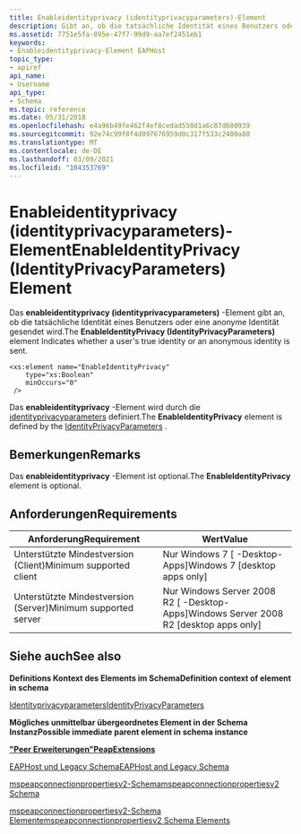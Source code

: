 ```yaml
---
title: Enableidentityprivacy (identityprivacyparameters)-Element
description: Gibt an, ob die tatsächliche Identität eines Benutzers oder eine anonyme Identität gesendet wird. | Enableidentityprivacy (identityprivacyparameters)-Element
ms.assetid: 7751e5fa-895e-47f7-99d9-aa7ef2451eb1
keywords:
- Enableidentityprivacy-Element EAPHost
topic_type:
- apiref
api_name:
- Username
api_type:
- Schema
ms.topic: reference
ms.date: 05/31/2018
ms.openlocfilehash: e4a96b49fe462f4ef8cedad550d1a6c87d680939
ms.sourcegitcommit: 92e74c99f8f4d097676959d0c317f533c2400a80
ms.translationtype: MT
ms.contentlocale: de-DE
ms.lasthandoff: 03/09/2021
ms.locfileid: "104353769"
---
```

# <a name="enableidentityprivacy-identityprivacyparameters-element"></a><span data-ttu-id="2a930-105">Enableidentityprivacy (identityprivacyparameters)-Element</span><span class="sxs-lookup"><span data-stu-id="2a930-105">EnableIdentityPrivacy (IdentityPrivacyParameters) Element</span></span>

<span data-ttu-id="2a930-106">Das **enableidentityprivacy (identityprivacyparameters)** -Element gibt an, ob die tatsächliche Identität eines Benutzers oder eine anonyme Identität gesendet wird.</span><span class="sxs-lookup"><span data-stu-id="2a930-106">The **EnableIdentityPrivacy (IdentityPrivacyParameters)** element Indicates whether a user's true identity or an anonymous identity is sent.</span></span>

``` syntax
<xs:element name="EnableIdentityPrivacy"
    type="xs:Boolean"
    minOccurs="0"
 />
```

<span data-ttu-id="2a930-107">Das **enableidentityprivacy** -Element wird durch die [identityprivacyparameters](mspeapconnectionpropertiesv2-identityprivacyparameters-complextype.md) definiert.</span><span class="sxs-lookup"><span data-stu-id="2a930-107">The **EnableIdentityPrivacy** element is defined by the [IdentityPrivacyParameters](mspeapconnectionpropertiesv2-identityprivacyparameters-complextype.md) .</span></span>

## <a name="remarks"></a><span data-ttu-id="2a930-108">Bemerkungen</span><span class="sxs-lookup"><span data-stu-id="2a930-108">Remarks</span></span>

<span data-ttu-id="2a930-109">Das **enableidentityprivacy** -Element ist optional.</span><span class="sxs-lookup"><span data-stu-id="2a930-109">The **EnableIdentityPrivacy** element is optional.</span></span>

## <a name="requirements"></a><span data-ttu-id="2a930-110">Anforderungen</span><span class="sxs-lookup"><span data-stu-id="2a930-110">Requirements</span></span>



| <span data-ttu-id="2a930-111">Anforderung</span><span class="sxs-lookup"><span data-stu-id="2a930-111">Requirement</span></span> | <span data-ttu-id="2a930-112">Wert</span><span class="sxs-lookup"><span data-stu-id="2a930-112">Value</span></span> |
|-------------------------------------|---------------------------------------------------------|
| <span data-ttu-id="2a930-113">Unterstützte Mindestversion (Client)</span><span class="sxs-lookup"><span data-stu-id="2a930-113">Minimum supported client</span></span><br/> | <span data-ttu-id="2a930-114">Nur Windows 7 \[ -Desktop-Apps\]</span><span class="sxs-lookup"><span data-stu-id="2a930-114">Windows 7 \[desktop apps only\]</span></span><br/>              |
| <span data-ttu-id="2a930-115">Unterstützte Mindestversion (Server)</span><span class="sxs-lookup"><span data-stu-id="2a930-115">Minimum supported server</span></span><br/> | <span data-ttu-id="2a930-116">Nur Windows Server 2008 R2 \[ -Desktop-Apps\]</span><span class="sxs-lookup"><span data-stu-id="2a930-116">Windows Server 2008 R2 \[desktop apps only\]</span></span><br/> |



## <a name="see-also"></a><span data-ttu-id="2a930-117">Siehe auch</span><span class="sxs-lookup"><span data-stu-id="2a930-117">See also</span></span>

<dl> <dt>

<span data-ttu-id="2a930-118">**Definitions Kontext des Elements im Schema**</span><span class="sxs-lookup"><span data-stu-id="2a930-118">**Definition context of element in schema**</span></span>
</dt> <dt>

[<span data-ttu-id="2a930-119">Identityprivacyparameters</span><span class="sxs-lookup"><span data-stu-id="2a930-119">IdentityPrivacyParameters</span></span>](mspeapconnectionpropertiesv2-identityprivacyparameters-complextype.md)
</dt> <dt>

<span data-ttu-id="2a930-120">**Mögliches unmittelbar übergeordnetes Element in der Schema Instanz**</span><span class="sxs-lookup"><span data-stu-id="2a930-120">**Possible immediate parent element in schema instance**</span></span>
</dt> <dt>

[<span data-ttu-id="2a930-121">**"Peer Erweiterungen"**</span><span class="sxs-lookup"><span data-stu-id="2a930-121">**PeapExtensions**</span></span>](mspeapconnectionpropertiesv1schema-peapextensions-eaptype-element.md)
<span data-ttu-id="2a930-122"></dt> <dt>


</dt> <dt></span><span class="sxs-lookup"><span data-stu-id="2a930-122"></dt> <dt>


</dt> <dt></span></span>

[<span data-ttu-id="2a930-123">EAPHost und Legacy Schema</span><span class="sxs-lookup"><span data-stu-id="2a930-123">EAPHost and Legacy Schema</span></span>](eaphost-schemas.md)
</dt> <dt>

[<span data-ttu-id="2a930-124">mspeapconnectionpropertiesv2-Schema</span><span class="sxs-lookup"><span data-stu-id="2a930-124">mspeapconnectionpropertiesv2 Schema</span></span>](mspeapconnectionpropertiesv2schema-schema.md)
</dt> <dt>

[<span data-ttu-id="2a930-125">mspeapconnectionpropertiesv2-Schema Elemente</span><span class="sxs-lookup"><span data-stu-id="2a930-125">mspeapconnectionpropertiesv2 Schema Elements</span></span>](mspeapconnectionpropertiesv2schema-elements.md)
</dt> </dl>

 

 





